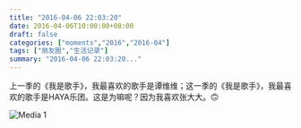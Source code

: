 ```yaml
---
title: "2016-04-06 22:03:20"
date: 2016-04-06T10:00:00+08:00
draft: false
categories: ["moments","2016","2016-04"]
tags: ["朋友圈","生活记录"]
summary: "2016-04-06 22:03:20..."
---
```


上一季的《我是歌手》，我最喜欢的歌手是谭维维；这一季的《我是歌手》，我最喜欢的歌手是HAYA乐团。这是为嘛呢？因为我喜欢张大大。🙃

![Media 1](/Moments/photos/2016-04-06/201604062203200.jpg)

